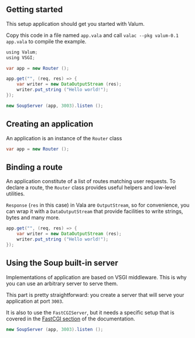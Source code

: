 Getting started
---------------

This setup application should get you started with Valum.

Copy this code in a file named `app.vala` and call
`valac --pkg valum-0.1 app.vala` to compile the example.

```java
using Valum;
using VSGI;

var app = new Router ();

app.get("", (req, res) => {
    var writer = new DataOutputStream (res);
    writer.put_string ("Hello world!");
});

new SoupServer (app, 3003).listen ();
```

Creating an application
-----------------------

An application is an instance of the `Router` class

```java
var app = new Router ();
```

Binding a route
---------------

An application constitute of a list of routes matching user requests. To declare
a route, the `Router` class provides useful helpers and low-level utilities.

`Response` (`res` in this case) in Vala are `OutputStream`, so for convenience,
you can wrap it with a `DataOutputStream` that provide facilities to write
strings, bytes and many more.

```java
app.get("", (req, res) => {
    var writer = new DataOutputStream (res);
    writer.put_string ("Hello world!");
});
```

Using the Soup built-in server
------------------------------

Implementations of application are based on VSGI middleware. This is why you can
use an arbitrary server to serve them.

This part is pretty straightforward: you create a server that will serve your
application at port `3003`.

It is also to use the `FastCGIServer`, but it needs a specific setup that is
covered in the [FastCGI section](server/fastcgi.md) of the documentation.

```java
new SoupServer (app, 3003).listen ();
```
